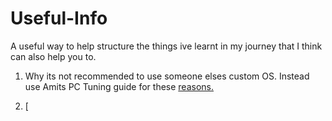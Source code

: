 # Useful-Info
A useful way to help structure the things ive learnt in my journey that I think can also help you to.

1. Why its not recommended to use someone elses custom OS. Instead use Amits PC Tuning guide for these [reasons.](#/windows/Chatgpt-rewrite.md)

2. [
















